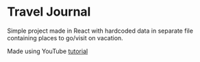 # Travel Journal

Simple project made in React with hardcoded data in separate file containing places to go/visit on vacation.

Made using YouTube [tutorial](https://www.youtube.com/watch?v=bMknfKXIFA8&list=PLX8lM6lcr2QfLw1noeMteHIPSQRhVPT29&index=4&t=561s)